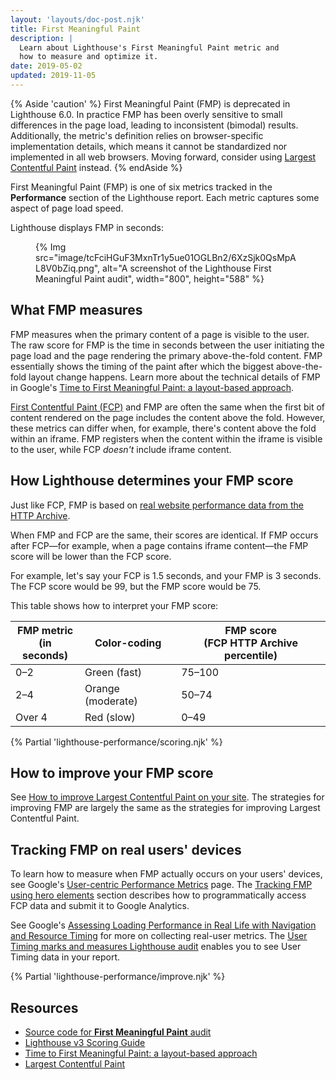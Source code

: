 ```yaml
---
layout: 'layouts/doc-post.njk'
title: First Meaningful Paint
description: |
  Learn about Lighthouse's First Meaningful Paint metric and
  how to measure and optimize it.
date: 2019-05-02
updated: 2019-11-05
---
```


{% Aside 'caution' %}
First Meaningful Paint (FMP) is deprecated in Lighthouse 6.0. In practice FMP
has been overly sensitive to small differences in the page load, leading to inconsistent
(bimodal) results. Additionally, the metric's definition relies on browser-specific
implementation details, which means it cannot be standardized nor implemented in all web
browsers. Moving forward, consider using [Largest Contentful Paint](https://web.dev/lcp/)
instead.
{% endAside %}

First Meaningful Paint (FMP) is one of six metrics
tracked in the **Performance** section of the Lighthouse report.
Each metric captures some aspect of page load speed.

Lighthouse displays FMP in seconds:

<figure>
  {% Img src="image/tcFciHGuF3MxnTr1y5ue01OGLBn2/6XzSjk0QsMpAL8V0bZiq.png", alt="A screenshot of the Lighthouse First Meaningful Paint audit", width="800", height="588" %}
</figure>

## What FMP measures

FMP measures when the primary content of a page is visible to the user.
The raw score for FMP is the time in seconds between the user initiating the page load
and the page rendering the primary above-the-fold content.
FMP essentially shows the timing of the paint
after which the biggest above-the-fold layout change happens.
Learn more about the technical details of FMP in Google's
[Time to First Meaningful Paint: a layout-based approach](https://docs.google.com/document/d/1BR94tJdZLsin5poeet0XoTW60M0SjvOJQttKT-JK8HI/view).

[First Contentful Paint (FCP)](https://web.dev/fcp/)
and FMP are often the same
when the first bit of content rendered on the page includes the content above the fold.
However, these metrics can differ when, for example,
there's content above the fold within an iframe.
FMP registers when the content within the iframe is visible to the user,
while FCP _doesn't_ include iframe content.

## How Lighthouse determines your FMP score

Just like FCP, FMP is based on
[real website performance data from the HTTP Archive](https://httparchive.org/reports/loading-speed#fcp).

When FMP and FCP are the same,
their scores are identical.
If FMP occurs after FCP—for example, when a page contains iframe content—the
FMP score will be lower than the FCP score.

For example, let's say your FCP is 1.5&nbsp;seconds,
and your FMP is 3&nbsp;seconds.
The FCP score would be 99, but the FMP score would be 75.

This table shows how to interpret your FMP score:

<div class="table-wrapper">
  <table>
    <thead>
      <tr>
        <th>FMP metric<br>(in seconds)</th>
        <th>Color-coding</th>
        <th>FMP score<br>(FCP HTTP Archive percentile)</th>
      </tr>
    </thead>
    <tbody>
      <tr>
        <td>0–2</td>
        <td>Green (fast)</td>
        <td>75–100</td>
      </tr>
      <tr>
        <td>2–4</td>
        <td>Orange (moderate)</td>
        <td>50–74</td>
      </tr>
      <tr>
        <td>Over 4</td>
        <td>Red (slow)</td>
        <td>0–49</td>
      </tr>
    </tbody>
  </table>
</div>

{% Partial 'lighthouse-performance/scoring.njk' %}

## How to improve your FMP score

See [How to improve Largest Contentful Paint on your site][lcp]. The strategies for improving
FMP are largely the same as the strategies for improving Largest Contentful Paint.

## Tracking FMP on real users' devices

To learn how to measure when FMP actually occurs on your users' devices,
see Google's [User-centric Performance Metrics][metrics] page.
The [Tracking FMP using hero elements][tracking] section describes
how to programmatically access FCP data and submit it to Google Analytics.

See Google's [Assessing Loading Performance in Real Life with Navigation and Resource Timing](https://web.dev/navigation-and-resource-timing/)
for more on collecting real-user metrics.
The [User Timing marks and measures Lighthouse audit](/docs/lighthouse/performance/user-timings/)
enables you to see User Timing data in your report.

{% Partial 'lighthouse-performance/improve.njk' %}

## Resources

- [Source code for **First Meaningful Paint** audit](https://github.com/GoogleChrome/lighthouse/blob/main/core/audits/metrics/first-meaningful-paint.js)
- [Lighthouse v3 Scoring Guide](https://developers.google.com/web/tools/lighthouse/v3/scoring)
- [Time to First Meaningful Paint: a layout-based approach](https://docs.google.com/document/d/1BR94tJdZLsin5poeet0XoTW60M0SjvOJQttKT-JK8HI/view)
- [Largest Contentful Paint](https://web.dev/lcp/)

[metrics]: https://web.dev/user-centric-performance-metrics/
[tracking]: https://web.dev/user-centric-performance-metrics/
[lcp]: https://web.dev/lcp/#how-to-improve-lcp
